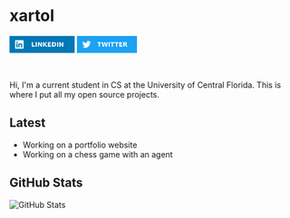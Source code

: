 # xartol

<p><a href="https://www.linkedin.com/in/a-french"><img src="assets/linkedin.svg" height=30 alt="linkedin"></a> <a href="https://www.twitter.com/xar_tol"><img src="assets/twitter.svg" height=30 alt="twitter"></a> </p>
<br>
<p>Hi, I'm a current student in CS at the University of Central Florida. This is where I put all my open source projects.</p>

## Latest
- Working on a portfolio website
- Working on a chess game with an agent

## GitHub Stats
<p><img src="https://github-readme-stats.vercel.app/api?username=xar-tol&amp;show_icons=true&count_private=true" alt="GitHub Stats"></p>
